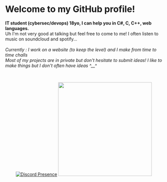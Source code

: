 # Welcome to my GitHub profile!

**IT student (cybersec/devops) 18yo, I can help you in C#, C, C++, web languages.**
<br>
Uh I'm not very good at talking but feel free to come to me! I often listen to music on soundcloud and spotify...
<br>
<br>
*Currently : I work on a website (to keep the level) and I make from time to time challs
<br>
Most of my projects are in private but don't hesitate to submit ideas! I like to make things but I don't often have ideas ^__^*

<br> <p align="center">
[![Discord Presence](https://lanyard.cnrad.dev/api/758405376718274590?theme=light&bg=db99e1&hideDiscrim=true&borderRadius=20px&idleMessage=Plays%20with%20a%20stick)](https://discord.com/users/758405376718274590)
 <img src="https://cdn.discordapp.com/attachments/759495663275999283/1109563181673746442/24810d589a014f58311c558b35576f8e-removebg-preview.png" width="300px">
</p>

